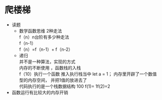 # 爬楼梯  

- 读题  
   - 数学函数思维
  2种走法  
  f（n）n台阶有多少种走法  
  f（n-1）  
  f（n）=f（n-1）+ f（n-2） 
  - 递归  
     并不是一种算法，实现的方式  
     内存的不断使用  ，函数栈的入栈  
     f（10）执行一个函数  推入执行栈当中
     let a = 1； 内存里开辟了一个数值型的内存空间，
     并把1值的放进去了  
     代码执行的是一个栈数据结构 
     100 f(1)= 1f(2)=2  
- 函数运行有比较大的内存开销